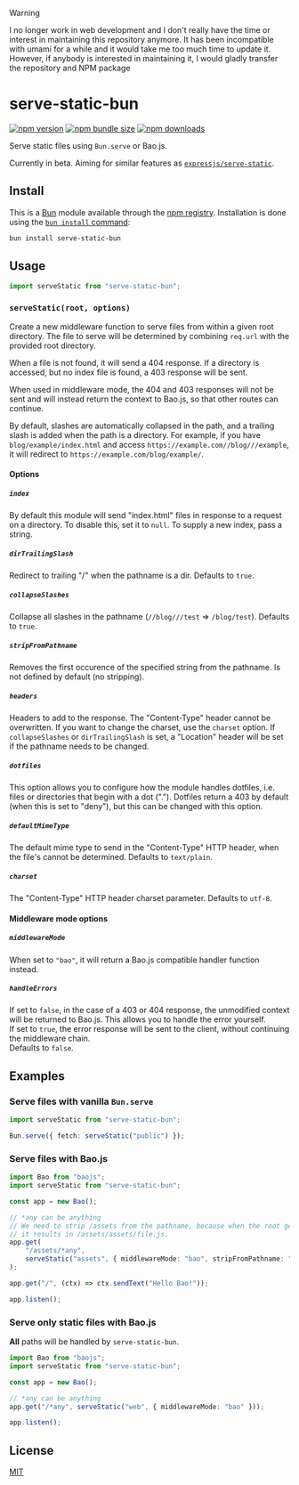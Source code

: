 > [!WARNING]
> I no longer work in web development and I don't really have the time or interest in maintaining this repository anymore. It has been incompatible with umami for a while and it would take me too much time to update it. However, if anybody is interested in maintaining it, I would gladly transfer the repository and NPM package

# serve-static-bun

[![npm version](https://img.shields.io/npm/v/serve-static-bun?style=flat-square)](https://npm.im/serve-static-bun)
[![npm bundle size](https://img.shields.io/bundlephobia/minzip/serve-static-bun?style=flat-square)](https://npm.im/serve-static-bun)
[![npm downloads](https://img.shields.io/npm/dt/serve-static-bun?style=flat-square)](https://npm.im/serve-static-bun)

Serve static files using `Bun.serve` or Bao.js.

Currently in beta. Aiming for similar features as [`expressjs/serve-static`](https://github.com/expressjs/serve-static).

## Install

This is a [Bun](https://bun.sh/) module available through the [npm registry](https://www.npmjs.com/). Installation is done using the [`bun install` command](https://github.com/oven-sh/bun#bun-install):

```sh
bun install serve-static-bun
```

## Usage

```js
import serveStatic from "serve-static-bun";
```

### `serveStatic(root, options)`

Create a new middleware function to serve files from within a given root directory. The file to serve will be determined by combining `req.url` with the provided root directory.

When a file is not found, it will send a 404 response. If a directory is accessed, but no index file is found, a 403 response will be sent.

When used in middleware mode, the 404 and 403 responses will not be sent and will instead return the context to Bao.js, so that other routes can continue.

By default, slashes are automatically collapsed in the path, and a trailing slash is added when the path is a directory. For example, if you have `blog/example/index.html` and access `https://example.com//blog///example`, it will redirect to `https://example.com/blog/example/`.

#### Options

##### `index`

By default this module will send "index.html" files in response to a request on a directory. To disable this, set it to `null`. To supply a new index, pass a string.

##### `dirTrailingSlash`

Redirect to trailing "/" when the pathname is a dir. Defaults to `true`.

##### `collapseSlashes`

Collapse all slashes in the pathname (`//blog///test` => `/blog/test`). Defaults to `true`.

##### `stripFromPathname`

Removes the first occurence of the specified string from the pathname. Is not defined by default (no stripping).

##### `headers`

Headers to add to the response. The "Content-Type" header cannot be overwritten. If you want to change the charset, use the `charset` option. If `collapseSlashes` or `dirTrailingSlash` is set, a "Location" header will be set if the pathname needs to be changed.

##### `dotfiles`

This option allows you to configure how the module handles dotfiles, i.e. files or directories that begin with a dot ("."). Dotfiles return a 403 by default (when this is set to "deny"), but this can be changed with this option.

##### `defaultMimeType`

The default mime type to send in the "Content-Type" HTTP header, when the file's cannot be determined. Defaults to `text/plain`.

##### `charset`

The "Content-Type" HTTP header charset parameter. Defaults to `utf-8`.

#### Middleware mode options

##### `middlewareMode`

When set to `"bao"`, it will return a Bao.js compatible handler function instead.

##### `handleErrors`

If set to `false`, in the case of a 403 or 404 response, the unmodified context will be returned to Bao.js. This allows you to handle the error yourself.  
If set to `true`, the error response will be sent to the client, without continuing the middleware chain.  
Defaults to `false`.

## Examples

### Serve files with vanilla `Bun.serve`

```ts
import serveStatic from "serve-static-bun";

Bun.serve({ fetch: serveStatic("public") });
```

### Serve files with Bao.js

```ts
import Bao from "baojs";
import serveStatic from "serve-static-bun";

const app = new Bao();

// *any can be anything
// We need to strip /assets from the pathname, because when the root gets combined with the pathname,
// it results in /assets/assets/file.js.
app.get(
	"/assets/*any",
	serveStatic("assets", { middlewareMode: "bao", stripFromPathname: "/assets" }),
);

app.get("/", (ctx) => ctx.sendText("Hello Bao!"));

app.listen();
```

### Serve only static files with Bao.js

**All** paths will be handled by `serve-static-bun`.

```ts
import Bao from "baojs";
import serveStatic from "serve-static-bun";

const app = new Bao();

// *any can be anything
app.get("/*any", serveStatic("web", { middlewareMode: "bao" }));

app.listen();
```

## License

[MIT](LICENSE)
